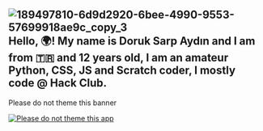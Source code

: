 ![189497810-6d9d2920-6bee-4990-9553-57699918ae9c_copy_3](https://user-images.githubusercontent.com/51460403/221982299-02c60eab-a989-48e3-90ab-e611fb0cc20c.jpg)
Hello, 🌍! My name is Doruk Sarp Aydın and I am from 🇹🇷 and 12 years old, I am an amateur Python, CSS, JS and Scratch coder, I mostly code @ Hack Club.
----------------
Please do not theme this banner

[![Please do not theme this app](https://stopthemingmy.app/badge.svg)](https://stopthemingmy.app)
